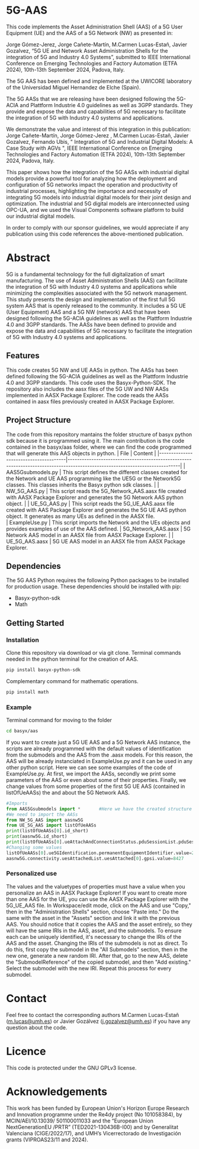 # 5G-AAS
This code implements the Asset Administration Shell (AAS) of a 5G User Equipment (UE) and the AAS of a 5G Network (NW) as presented in:

Jorge Gómez-Jerez, Jorge Cañete-Martín, M.Carmen Lucas-Estañ, Javier Gozalvez, “5G UE and Network Asset Administration Shells for the integration of 5G and Industry 4.0 Systems”, submitted to IEEE International Conference on Emerging Technologies and Factory Automation (ETFA 2024), 10th-13th September 2024, Padova, Italy.

The 5G AAS has been defined and implemented at the UWICORE laboratory of the Universidad Miguel Hernandez de Elche (Spain). 

The 5G AASs that we are releasing have been designed following the 5G-ACIA and Plattform Industrie 4.0 guidelines as well as 3GPP standards. They provide and expose the data and capabilities of 5G necessary to facilitate the integration of 5G with Industry 4.0 systems and applications.

We demonstrate the value and interest of this integration in this publication:
Jorge Cañete-Martín, Jorge Gómez-Jerez , M.Carmen Lucas-Estañ, Javier Gozalvez, Fernando Ubis, " Integration of 5G and Industrial Digital Models: A Case Study with AGVs ", IEEE International Conference on Emerging Technologies and Factory Automation (ETFA 2024), 10th-13th September 2024, Padova, Italy.

This paper shows how the integration of the 5G AASs with industrial digital models provide a powerful tool for analyzing how the deployment and configuration of 5G networks impact the operation and productivity of industrial processes, highlighting the importance and necessity of integrating 5G models into industrial digital models for their joint design and optimization. The industrial and 5G digital models are interconnected using OPC-UA, and we used the Visual Components software platform to build our industrial digital models.

In order to comply with our sponsor guidelines, we would appreciate if any publication using this code references the above-mentioned publication.

# Abstract
5G is a fundamental technology for the full digitalization of smart manufacturing. The use of Asset Administration Shells (AAS) can facilitate the integration of 5G with Industry 4.0 systems and applications while minimizing the complexities associated with the 5G network management. This study presents the design and implementation of the first full 5G system AAS that is openly released to the community. It includes a 5G UE (User Equipment) AAS and a 5G NW (network) AAS that have been designed following the 5G-ACIA guidelines as well as the Plattform Industrie 4.0 and 3GPP standards. The AASs have been defined to provide and expose the data and capabilities of 5G necessary to facilitate the integration of 5G with Industry 4.0 systems and applications.


## Features
This code creates 5G NW and UE AASs in python. The AASs has been defined following the 5G-ACIA guidelines as well as the Plattform Industrie 4.0 and 3GPP standards. 
This code uses the Basyx-Python-SDK. The repository also includes the aasx files of the 5G UW and NW AASs implemented in AASX Package Explorer. The code reads the AASs contained in aasx files previously created in AASX Package Explorer. 

## Project Structure
The code from this repository mantains the folder structure of basyx python sdk because it is programmed using it. The main contribution is the code contained in the basyx/aas folder, where we can find the code programmed that will generate this AAS objects in python.
| File                         | Content                                                                                                                     |
|---------------------------------------|-----------------------------------------------------------------------------------------------------------------------------|
| AAS5Gsubmodels.py                     | This script defines the different classes created for the Network and UE AAS programming like the UE5G or the Network5G classes. This classes inherits the Basyx python sdk classes.              |
| NW_5G_AAS.py                           | This script reads the 5G_Network_AAS.aasx file created with AASX Package Explorer and generates the 5G Network AAS python object.                                            |
| UE_5G_AAS.py   | This script reads the 5G_UE_AAS.aasx file created with AAS Package Explorer and generates the 5G UE AAS python object. It generates as many UEs as defined in the AASX file.                                         
| ExampleUse.py   | This script imports the Network and the UEs objects and provides examples of use of the AAS defined.
| 5G_Network_AAS.aasx                           | 5G Network AAS model in an AASX file from AASX Package Explorer.                                                                                                         |
| UE_5G_AAS.aasx  | 5G UE AAS model in an AASX file from AASX Package Explorer. 

## Dependencies
The 5G AAS Python requires the following Python packages to be installed for production usage. These dependencies should be installed with pip:
*	Basyx-python-sdk
*	Math

## Getting Started
### Installation
Clone this repository via download or via git clone.
Terminal commands needed in the python terminal for the creation of AAS.
```bash
pip install basyx-python-sdk
``` 
Complementary command for mathematic operations.
```bash
pip install math
``` 
### Example
Terminal command for moving to the folder
```bash
cd basyx/aas
``` 
If you want to create just a 5G UE AAS and a 5G Network AAS instance, the scripts are already programmed with the default values of identification from the submodels and the AAS from the .aasx models. For this reason, the AAS will be already instanciated in ExampleUse.py and it can be used in any other python script. 
Here we can see some examples of the code of ExampleUse.py. At first, we import the AASs, secondly we print some parameters of the AAS or even about some of their properties. Finally, we change values from some properties of the first 5G UE AAS (contained in listOfUeAASs) the and about the 5G Network AAS.

```python
#Imports
from AAS5Gsubmodels import *       #Here we have the created structure for the AAS
#We need to import the AASs
from NW_5G_AAS import aasnw5G
from UE_5G_AAS import listOfUeAASs
print(listOfUeAASs[0].id_short)
print(aasnw5G.id_short)
print(listOfUeAASs[0].ueAttachAndConnectionStatus.pduSessionList.pduSessions[0].qosFlowList.qosFlows[0])
#Changing some values
listOfUeAASs[0].ue5GIdentification.permanentEquipmentIdentifier.value=2976
aasnw5G.connectivity.uesAttachedList.uesAttached[0].gpsi.value=8427
```

### Personalized use
The values and the valuetypes of properties must have a value when you personalize an AAS in AASX Package Explorer!
If you want to create more than one AAS for the UE, you can use the AASX Package Explorer with the 5G_UE_AAS file. In Workspace/edit mode, click on the AAS and use "Copy," then in the "Administration Shells" section, choose "Paste into." Do the same with the asset in the "Assets" section and link it with the previous AAS. You should notice that it copies the AAS and the asset entirely, so they will have the same IRIs in the AAS, asset, and the submodels. To ensure each can be uniquely identified, it's necessary to change the IRIs of the AAS and the asset. Changing the IRIs of the submodels is not as direct. To do this, first copy the submodel in the "All Submodels" section, then in the new one, generate a new random IRI. After that, go to the new AAS, delete the "SubmodelReference" of the copied submodel, and then "Add existing." Select the submodel with the new IRI. Repeat this process for every submodel.

# Contact 
Feel free to contact the corresponding authors M.Carmen Lucas-Estañ (m.lucas@umh.es) or Javier Gozálvez (j.gozalvez@umh.es) if you have any question about the code.
# Licence 
This code is protected under the GNU GPLv3 license.
# Acknowledgements
This work has been funded by European Union's Horizon Europe Research and Innovation programme under the Re4dy project (No 101058384), by MCIN/AEI/10.13039/ 501100011033 and the “European Union NextGenerationEU
/PRTR” (TED2021-130436B-I00) and by Generalitat Valenciana (CIGE/2022/17), and UMH’s Vicerrectorado de Investigación grants (VIPROAS23/11 and 2024).

